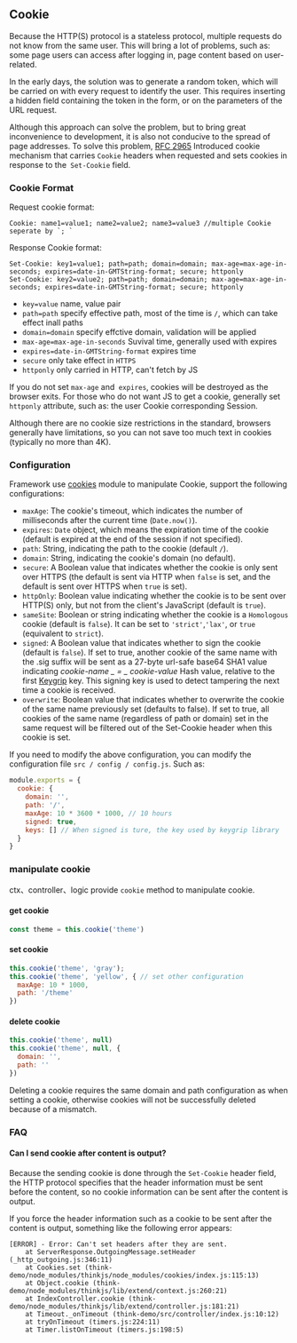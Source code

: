 ## Cookie

Because the HTTP(S) protocol is a stateless protocol, multiple requests do not know from the same user. This will bring a lot of problems, such as: some page users can access after logging in, page content based on user-related.

In the early days, the solution was to generate a random token, which will be carried on with every request to identify the user. This requires inserting a hidden field containing the token in the form, or on the parameters of the URL request.

Although this approach can solve the problem, but to bring great inconvenience to development, it is also not conducive to the spread of page addresses. To solve this problem, [RFC 2965](https://tools.ietf.org/html/rfc2965) Introduced cookie mechanism that carries `Cookie` headers when requested and sets cookies in response to the` Set-Cookie` field.

### Cookie Format

Request cookie format:

```
Cookie: name1=value1; name2=value2; name3=value3 //multiple Cookie seperate by `; `
```

Response Cookie format:

```
Set-Cookie: key1=value1; path=path; domain=domain; max-age=max-age-in-seconds; expires=date-in-GMTString-format; secure; httponly
Set-Cookie: key2=value2; path=path; domain=domain; max-age=max-age-in-seconds; expires=date-in-GMTString-format; secure; httponly
```

* `key=value` name, value pair
* `path=path` specify effective path, most of the time is `/`, which can take effect inall paths
* `domain=domain` specify effctive domain, validation will be applied
* `max-age=max-age-in-seconds` Suvival time, generally used with expires
* `expires=date-in-GMTString-format` expires time
* `secure` only take effect in `HTTPS`
* `httponly` only carried in HTTP, can't fetch by JS

If you do not set `max-age` and` expires`, cookies will be destroyed as the browser exits. For those who do not want JS to get a cookie, generally set `httponly` attribute, such as: the user Cookie corresponding Session.

Although there are no cookie size restrictions in the standard, browsers generally have limitations, so you can not save too much text in cookies (typically no more than 4K).

### Configuration

Framework use [cookies](https://github.com/pillarjs/cookies) module to manipulate Cookie, support the following configurations:

* `maxAge`: The cookie's timeout, which indicates the number of milliseconds after the current time (`Date.now()`).
* `expires`: `Date` object, which means the expiration time of the cookie (default is expired at the end of the session if not specified).
* `path`: String, indicating the path to the cookie (default `/`).
* `domain`: String, indicating the cookie's domain (no default).
* `secure`: A Boolean value that indicates whether the cookie is only sent over HTTPS (the default is sent via HTTP when `false` is set, and the default is sent over HTTPS when `true` is set).
* `httpOnly`: Boolean value indicating whether the cookie is to be sent over HTTP(S) only, but not from the client's JavaScript (default is `true`).
* `sameSite`: Boolean or string indicating whether the cookie is a `Homologous` cookie (default is `false`). It can be set to `'strict'`,`'lax'`, or `true` (equivalent to `strict`).
* `signed`: A Boolean value that indicates whether to sign the cookie (default is `false`). If set to true, another cookie of the same name with the .sig suffix will be sent as a 27-byte url-safe base64 SHA1 value indicating _cookie-name _ = _ cookie-value_ Hash value, relative to the first [Keygrip](https://www.npmjs.com/package/keygrip) key. This signing key is used to detect tampering the next time a cookie is received.
* `overwrite`: Boolean value that indicates whether to overwrite the cookie of the same name previously set (defaults to false). If set to true, all cookies of the same name (regardless of path or domain) set in the same request will be filtered out of the Set-Cookie header when this cookie is set.


If you need to modify the above configuration, you can modify the configuration file `src / config / config.js`. Such as:

```js
module.exports = {
  cookie: {
    domain: '', 
    path: '/',
    maxAge: 10 * 3600 * 1000, // 10 hours
    signed: true,
    keys: [] // When signed is ture, the key used by keygrip library
  }
}
```

### manipulate cookie

ctx、controller、logic provide `cookie` method to manipulate cookie.

#### get cookie

```js
const theme = this.cookie('theme')
```

#### set cookie

```js
this.cookie('theme', 'gray'); 
this.cookie('theme', 'yellow', { // set other configuration
  maxAge: 10 * 1000,
  path: '/theme'
})
```

#### delete cookie

```js
this.cookie('theme', null)
this.cookie('theme', null, {
  domain: '',
  path: ''
})
```

Deleting a cookie requires the same domain and path configuration as when setting a cookie, otherwise cookies will not be successfully deleted because of a mismatch.

### FAQ

#### Can I send cookie after content is output?

Because the sending cookie is done through the `Set-Cookie` header field, the HTTP protocol specifies that the header information must be sent before the content, so no cookie information can be sent after the content is output.

If you force the header information such as a cookie to be sent after the content is output, something like the following error appears:

```
[ERROR] - Error: Can't set headers after they are sent.
    at ServerResponse.OutgoingMessage.setHeader (_http_outgoing.js:346:11)
    at Cookies.set (think-demo/node_modules/thinkjs/node_modules/cookies/index.js:115:13)
    at Object.cookie (think-demo/node_modules/thinkjs/lib/extend/context.js:260:21)
    at IndexController.cookie (think-demo/node_modules/thinkjs/lib/extend/controller.js:181:21)
    at Timeout._onTimeout (think-demo/src/controller/index.js:10:12)
    at tryOnTimeout (timers.js:224:11)
    at Timer.listOnTimeout (timers.js:198:5)

```
